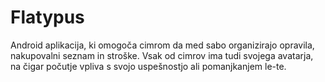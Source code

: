 # Flatypus

Android aplikacija, ki omogoča cimrom da med sabo organizirajo opravila, nakupovalni seznam in stroške. Vsak od cimrov ima tudi svojega avatarja, na čigar počutje vpliva s svojo uspešnostjo ali pomanjkanjem le-te.
